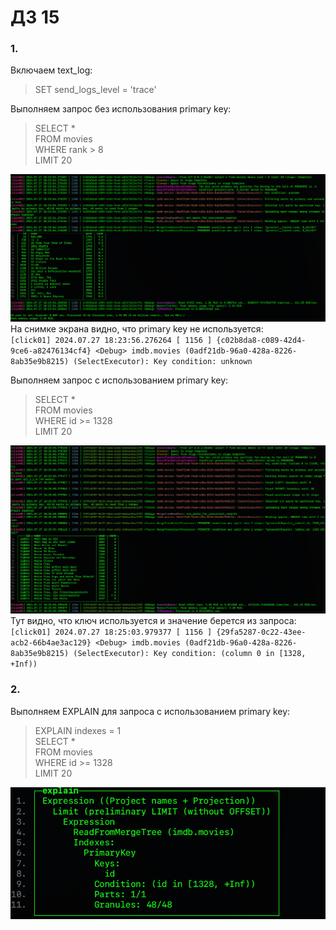 # ДЗ 15  
### 1.  
Включаем text_log:  
> SET send_logs_level = 'trace'  
  
Выполняем запрос без использования primary key:  
> SELECT *  
FROM movies  
WHERE rank > 8  
LIMIT 20  
  
![](https://github.com/oslavgorod/Clickhouse-2024/blob/main/DZ15/img/001.png)  
На снимке экрана видно, что primary key не используется:  
`[click01] 2024.07.27 18:23:56.276264 [ 1156 ] {c02b8da8-c089-42d4-9ce6-a82476134cf4} <Debug> imdb.movies (0adf21db-96a0-428a-8226-8ab35e9b8215) (SelectExecutor): Key condition: unknown`  
  
Выполняем запрос с использованием primary key:  
> SELECT *  
FROM movies  
WHERE id >= 1328  
LIMIT 20  
  
![](https://github.com/oslavgorod/Clickhouse-2024/blob/main/DZ15/img/002.png)  
Тут видно, что ключ используется и значение берется из запроса:  
`[click01] 2024.07.27 18:25:03.979377 [ 1156 ] {29fa5287-0c22-43ee-acb2-66b4ae3ac129} <Debug> imdb.movies (0adf21db-96a0-428a-8226-8ab35e9b8215) (SelectExecutor): Key condition: (column 0 in [1328, +Inf))`  
  
### 2.  
Выполняем EXPLAIN для запроса с использованием primary key:  
> EXPLAIN indexes = 1  
SELECT *  
FROM movies  
WHERE id >= 1328  
LIMIT 20  
  
![](https://github.com/oslavgorod/Clickhouse-2024/blob/main/DZ15/img/003.png)  
